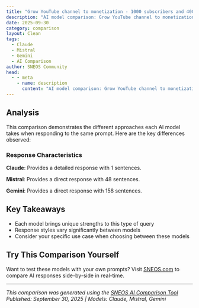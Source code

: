 ```yaml
---
title: "Grow YouTube channel to monetization - 1000 subscribers and 4000 hours"
description: "AI model comparison: Grow YouTube channel to monetization - 1000 subscribers and 4000 hours..."
date: 2025-09-30
category: comparison
layout: Clean
tags:
  - Claude
  - Mistral
  - Gemini
  - AI Comparison
author: SNEOS Community
head:
  - - meta
    - name: description
      content: "AI model comparison: Grow YouTube channel to monetization - 1000 subscribers and 4000 hours..."
---
```


<ChatComparison
  title="Grow YouTube channel to monetization - 1000 subscribers and 4000 hours"
  prompt="Grow YouTube channel to monetization - 1000 subscribers and 4000 hours"
  :responses='{"Claude": "Here\u0027s a strategic roadmap to reach YouTube monetization requirements:\n\n## Content Strategy\n\n**Define Your Niche**\n- Pick a specific topic you\u0027re passionate about\n- Research what\u0027s trending in your area of expertise\n- Create content that solves problems or entertains consistently\n\n**Content Planning**\n- Upload 2-3 times per week minimum\n- Batch create content to maintain consistency\n- Mix evergreen content with trending topics\n- Create series/playlists to increase watch time\n\n## Optimize for Discovery\n\n**SEO Basics**\n- Research keywords using TubeBuddy or VidIQ\n- Write compelling titles (under 60 characters)\n- Create detailed descriptions with keywords\n- Use 10-15 relevant tags\n- Design eye-catching thumbnails\n\n**Engagement Tactics**\n- Hook viewers in first 15 seconds\n- Ask questions to encourage comments\n- Use cards and end screens to promote other videos\n- Respond to comments within first few hours\n\n## Build Watch Time (4,000 hours)\n\n**Longer Content**\n- Aim for 8\u002B minute videos when possible\n- Create in-depth tutorials or discussions\n- Use storytelling to keep viewers engaged\n- Add chapters for better user experience\n\n**Playlist Strategy**\n- Group related videos together\n- Use compelling playlist titles\n- Auto-play feature increases total watch time\n\n## Grow Subscribers (1,000)\n\n**Community Building**\n- Post regularly on Community tab (when available)\n- Create subscriber-only content\n- Ask viewers to subscribe at natural points\n- Collaborate with similar-sized creators\n\n**Cross-Platform Promotion**\n- Share on social media platforms\n- Create YouTube Shorts for additional exposure\n- Engage in relevant Facebook groups/Reddit communities\n- Email list promotion if available\n\n## Timeline Expectations\n\n**Realistic Goals:**\n- Small channels: 6-18 months typically\n- Consistent posting: 2-3x per week minimum\n- Quality over quantity always wins\n\n**Track Progress:**\n- Monitor YouTube Analytics weekly\n- Focus on audience retention metrics\n- Adjust strategy based on what content performs best\n\n## Quick Wins\n\n- Create YouTube Shorts (they can go viral faster)\n- Jump on trending topics in your niche\n- Collaborate with other creators\n- Optimize old videos with better titles/thumbnails\n- Engage actively with your existing community\n\nWould you like me to elaborate on any specific aspect of growing your channel?", "Mistral": "Growing a YouTube channel to meet the monetization requirements of 1,000 subscribers and 4,000 watch hours can be a challenging but rewarding process. Here are some strategies to help you achieve these goals:\n\n### 1. **Content Strategy**\n- **Consistent Uploads:** Aim to upload videos on a consistent schedule, whether it\u0027s daily, weekly, or bi-weekly. Consistency helps build an audience.\n- **High-Quality Content:** Ensure your videos are well-produced with good audio and video quality. Invest in basic equipment if necessary.\n- **Engaging Topics:** Choose topics that are relevant and interesting to your target audience. Research trending topics and keywords.\n- **SEO Optimization:** Use relevant keywords in your video titles, descriptions, and tags to improve discoverability.\n\n### 2. **Audience Engagement**\n- **Interact with Viewers:** Respond to comments on your videos and engage with your audience on social media.\n- **Calls to Action:** Encourage viewers to like, comment, share, and subscribe. Use end screens and cards to promote other videos.\n- **Community Posts:** Use YouTube\u0027s Community tab to post updates, polls, and other engaging content.\n\n### 3. **Promotion and Marketing**\n- **Social Media:** Promote your videos on other social media platforms like Instagram, Facebook, Twitter, and TikTok.\n- **Collaborations:** Collaborate with other YouTubers in your niche to reach a wider audience.\n- **Email Marketing:** Build an email list and send out newsletters with updates and new video releases.\n- **Paid Advertising:** Consider using paid ads on platforms like Google Ads or Facebook Ads to reach a larger audience.\n\n### 4. **Analytics and Feedback**\n- **YouTube Analytics:** Use YouTube Analytics to understand what\u0027s working and what\u0027s not. Pay attention to metrics like watch time, audience retention, and viewer demographics.\n- **Feedback:** Ask for feedback from your audience and be open to making changes based on their suggestions.\n\n### 5. **Community Building**\n- **Engage with Comments:** Respond to comments on your videos and engage with your audience.\n- **Live Streams:** Use live streams to interact with your audience in real-time.\n- **Community Building:** Create a sense of community among your viewers by encouraging interaction and discussion.\n\n### 6. **Optimize for Watch Time**\n- **Longer Videos:** Consider making longer videos (10\u002B minutes) to increase watch time.\n- **Playlists:** Create playlists to keep viewers watching more of your content.\n- **Engaging Content:** Ensure your content is engaging from start to finish to keep viewers watching.\n\n### 7. **Monetization Preparation**\n- **AdSense Account:** Set up an AdSense account in advance so you\u0027re ready to monetize once you meet the requirements.\n- **Compliance:** Ensure your content complies with YouTube\u0027s community guidelines and terms of service.\n\n### 8. **Patience and Persistence**\n- **Stay Consistent:** Growing a YouTube channel takes time and consistency. Don\u0027t get discouraged if growth is slow.\n- **Adapt and Improve:** Continuously adapt your strategy based on what\u0027s working and what\u0027s not.\n\n### 9. **Diversify Content**\n- **Variety:** Offer a variety of content types (e.g., tutorials, reviews, vlogs, Q\u0026A sessions) to keep your audience engaged.\n- **Trends:** Stay updated with current trends and incorporate them into your content.\n\n### 10. **Networking**\n- **Join Communities:** Join YouTube communities and forums related to your niche to network with other creators.\n- **Attend Events:** Participate in YouTube events and meetups to connect with other creators and learn from their experiences.\n\nBy implementing these strategies, you can steadily grow your YouTube channel and reach the monetization threshold of 1,000 subscribers and 4,000 watch hours. Good luck!", "Gemini": "Okay, let\u0027s break down how to grow your YouTube channel to reach the monetization threshold of 1,000 subscribers and 4,000 valid public watch hours within the past 12 months. This is a marathon, not a sprint, so patience, consistency, and continuous improvement are key!\n\n**I. Planning \u0026 Strategy:**\n\n* **1. Niche Down \u0026 Define Your Audience:**\n * **What are you passionate about?** What do you genuinely enjoy creating content around? Your passion will shine through and make it easier to stay consistent.\n * **Who is your ideal viewer?** Age, interests, problems they face, what they search for on YouTube? The more specific you are, the better you can tailor your content.\n * **What problem do you solve for your audience?** Do you entertain, educate, inform, inspire, or offer a unique perspective?\n * **Niche down:** Instead of just \u0022gaming,\u0022 try \u0022strategy games for beginners\u0022 or \u0022indie game reviews.\u0022 This helps you target a specific audience and appear in relevant searches.\n\n* **2. Keyword Research is Critical:**\n * **YouTube Search Bar:** Type in broad topics related to your niche. Pay attention to the suggested searches that appear. These are what people are *actually* searching for.\n * **Google Keyword Planner:** Use this free tool (requires a Google Ads account) to research search volume for different keywords and find related keywords.\n * **TubeBuddy or VidIQ:** These are paid tools that offer more advanced keyword research, competitor analysis, and SEO optimization features. They can be very valuable, especially in competitive niches.\n * **Keywords Everywhere:** A free browser extension that shows search volume data directly on YouTube and Google search results.\n * **Focus on long-tail keywords:** These are longer, more specific phrases (e.g., \u0022best budget gaming laptop for under $500\u0022). They often have less competition and can attract a more targeted audience.\n\n* **3. Content Pillars \u0026 Content Calendar:**\n * **Content Pillars:** These are your main topic areas. For example, if your niche is \u0022beginner gardening,\u0022 your pillars might be: \u0022planting,\u0022 \u0022watering,\u0022 \u0022pest control,\u0022 \u0022soil,\u0022 and \u0022tools.\u0022\n * **Content Calendar:** Plan out your video ideas for the next month (or even longer). This helps you stay organized, consistent, and ensures you\u0027re covering a variety of topics within your pillars. A simple spreadsheet or Google Calendar works well.\n * **Balance Evergreen and Trending Content:** Evergreen content (tutorials, reviews, guides) has long-term value. Trending content can give you a short-term boost.\n * **Repurpose Content:** Turn a long video into shorter clips for social media. Turn a tutorial into a blog post. Get the most out of your efforts.\n\n* **4. Analyze Competitors:**\n * **Identify successful channels in your niche:** What are they doing well? What topics do they cover? How do they engage with their audience?\n * **Don\u0027t copy, but learn:** Use their success as inspiration. Identify gaps in their content or ways you can offer a unique perspective.\n * **Pay attention to their thumbnails, titles, and descriptions:** What makes them effective?\n * **Use tools like Social Blade to track their subscriber growth and view counts.**\n\n**II. Creating High-Quality Content:**\n\n* **1. Video Production:**\n * **Audio is critical:** Invest in a decent microphone (even a lavalier mic is better than your laptop\u0027s built-in mic). Minimize background noise.\n * **Good lighting:** Natural light is best. If you\u0027re filming indoors, use softboxes or ring lights.\n * **Clear and steady video:** Use a tripod or stabilizer. Shoot in 1080p or 4K if possible.\n * **Engaging visuals:** Use B-roll footage, screen recordings, animations, and graphics to keep viewers interested.\n * **Edit your videos:** Cut out dead air, add transitions, and create a polished final product. DaVinci Resolve (free) is a great option for video editing.\n\n* **2. Compelling Content:**\n * **Hook viewers in the first 15 seconds:** Tell them what the video is about and why they should keep watching.\n * **Deliver on your promise:** Provide valuable information, entertainment, or whatever you promised in the title and thumbnail.\n * **Keep it concise:** Respect your viewers\u0027 time. Get to the point.\n * **Call to action:** Ask viewers to like, comment, subscribe, and share your video. Direct them to other videos on your channel.\n\n* **3. Optimizing Your Videos (SEO):**\n * **Title:** Include your main keyword. Make it engaging and click-worthy. Keep it under 60 characters.\n * **Description:** Write a detailed description that includes relevant keywords. The first few sentences are the most important. Include links to related videos, your social media, and other relevant resources.\n * **Tags:** Use a variety of relevant keywords and phrases. Use tools like TubeBuddy or VidIQ to find related tags.\n * **Thumbnails:** Create custom thumbnails that are visually appealing and represent the content of your video. Use bright colors, clear text, and eye-catching images. Consistency is key.\n * **Closed Captions (CC):** Adding captions can improve accessibility and help your videos rank higher in search. YouTube can automatically generate captions, but it\u0027s best to review and edit them for accuracy.\n * **Cards and End Screens:** Use these to promote other videos and encourage viewers to subscribe.\n\n**III. Promotion \u0026 Engagement:**\n\n* **1. Promote on Social Media:**\n * **Share your videos on all relevant social media platforms:** Facebook, Twitter, Instagram, TikTok, etc.\n * **Tailor your content to each platform:** Don\u0027t just post the same link everywhere.\n * **Engage with your followers:** Respond to comments and messages.\n * **Use relevant hashtags.**\n * **Consider cross-promotion with other creators in your niche.**\n\n* **2. Engage with Your Audience:**\n * **Respond to comments promptly:** Show your viewers that you appreciate their feedback.\n * **Ask questions and encourage discussion:** Create a community around your channel.\n * **Run contests and giveaways to incentivize engagement.**\n * **Create polls and Q\u0026A videos based on viewer questions.**\n * **Acknowledge comments/suggestions in your videos.**\n\n* **3. Collaborate with Other YouTubers:**\n * **Find creators in your niche with a similar audience size.**\n * **Collaborate on videos, shoutouts, or guest appearances.**\n * **Cross-promote each other\u0027s channels.**\n\n* **4. YouTube Analytics:**\n * **Track your progress:** Use YouTube Analytics to see what\u0027s working and what\u0027s not.\n * **Pay attention to key metrics:** Watch time, average view duration, audience retention, traffic sources, and demographics.\n * **Adjust your strategy based on the data:** If a particular type of video is performing well, create more of that type of content. If a video has low audience retention, figure out why and improve your editing or content.\n * **Optimize for Watch Time:** YouTube rewards channels with high watch time. Keep people watching your videos for as long as possible.\n\n* **5. Playlists:**\n * **Organize your videos into playlists by topic.**\n * **This encourages viewers to watch multiple videos in a row.**\n * **Optimize your playlist titles and descriptions with relevant keywords.**\n\n* **6. Live Streams:**\n * **Live streams are a great way to engage with your audience in real-time.**\n * **Answer questions, demonstrate techniques, or just chat with your viewers.**\n * **Promote your live streams in advance.**\n * **Save your live streams as videos on your channel.**\n\n**IV. Building a Subscriber Base:**\n\n* **1. Consistency:** Upload videos on a regular schedule. This tells viewers when to expect new content and encourages them to subscribe.\n* **2. Quality over Quantity:** Focus on creating high-quality videos that provide value to your audience.\n* **3. Call to Action:** Ask viewers to subscribe at the beginning and end of your videos.\n* **4. Engage with Your Community:** Respond to comments and messages. Show your viewers that you care about them.\n* **5. Create a Channel Trailer:** This is a short video that introduces your channel to new viewers.\n\n**V. Key Takeaways for Reaching Monetization:**\n\n* **Patience:** It takes time and effort to build a successful YouTube channel. Don\u0027t get discouraged if you don\u0027t see results immediately.\n* **Consistency:** Upload videos on a regular schedule.\n* **Quality:** Focus on creating high-quality content that provides value to your audience.\n* **Engagement:** Interact with your audience and build a community around your channel.\n* **SEO:** Optimize your videos for search.\n* **Promotion:** Promote your videos on social media and other platforms.\n* **Analysis:** Track your progress and adjust your strategy as needed.\n* **Passion:** Love what you do! Your enthusiasm will shine through and attract viewers.\n* **Don\u0027t Buy Subscribers/Watch Time:** This is against YouTube\u0027s terms of service and can get your channel penalized or even terminated. It\u0027s also ineffective, as bought subscribers are unlikely to engage with your content.\n* **Review YouTube\u0027s Monetization Policies:** Make sure your content complies with YouTube\u0027s policies on copyright, community guidelines, and advertiser-friendly content.\n\n**Example Strategy in Action (Gaming Niche):**\n\nLet\u0027s say you want to focus on \u0022Beginner-Friendly Strategy Games.\u0022\n\n1. **Keyword Research:** You discover keywords like \u0022best strategy games for beginners,\u0022 \u0022easy strategy games to learn,\u0022 \u0022beginner guide to [game title],\u0022 \u0022strategy games for casual gamers.\u0022\n2. **Content Calendar:**\n * Week 1: Video - \u0022Top 5 Strategy Games for Beginners (Easy to Learn!)\u0022 (Thumbnail: Game title logos with \u0022Beginner Friendly\u0022)\n * Week 2: Video - \u0022[Game Title] Beginner\u0027s Guide - Tips \u0026 Tricks for New Players\u0022 (Thumbnail: In-game action shot with text \u0022Beginner Guide\u0022)\n * Week 3: Video - \u0022How to Improve Your Strategy Game Skills - Simple Tips\u0022 (Thumbnail: Before/After gameplay screenshot)\n * Week 4: Video - \u0022Strategy Game Mistakes Beginners Make (and How to Avoid Them!)\u0022 (Thumbnail: Red X over a common mistake)\n3. **Promotion:** Share each video on gaming forums, Reddit (relevant subreddits), Discord servers, and your own social media accounts. Engage in discussions. Use relevant hashtags like #strategygames #gaming #beginnergaming.\n4. **Engagement:** Respond to comments on your videos. Ask viewers what games they\u0027d like to see covered. Run a poll asking which strategy game they\u0027re struggling with the most.\n5. **Collaboration:** Reach out to smaller YouTubers who cover similar games and propose a collaboration video (e.g., \u0022Co-op Gameplay: Beginner Tips\u0022 or \u0022Two Beginners Play [Game Title]\u0022).\n\nBy consistently creating valuable content, optimizing your videos for search, engaging with your audience, and promoting your channel, you can steadily grow your subscriber base and watch time and eventually reach the monetization threshold. Good luck!\n"}' 
  published-date="17:15"
/>

## Analysis

This comparison demonstrates the different approaches each AI model takes when responding to the same prompt. Here are the key differences observed:

### Response Characteristics

**Claude**: Provides a detailed response with 1 sentences. 

**Mistral**: Provides a direct response with 48 sentences. 

**Gemini**: Provides a direct response with 158 sentences. 

## Key Takeaways

- Each model brings unique strengths to this type of query
- Response styles vary significantly between models
- Consider your specific use case when choosing between these models

## Try This Comparison Yourself

Want to test these models with your own prompts? Visit [SNEOS.com](https://sneos.com) to compare AI responses side-by-side in real-time.

---

*This comparison was generated using the [SNEOS AI Comparison Tool](https://sneos.com)*
*Published: September 30, 2025 | Models: Claude, Mistral, Gemini*
